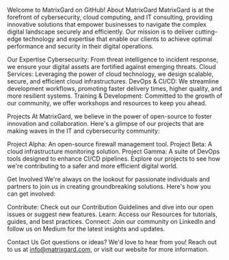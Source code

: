 Welcome to MatrixGard on GitHub!
About MatrixGard
MatrixGard is at the forefront of cybersecurity, cloud computing, and IT consulting, providing innovative solutions that empower businesses to navigate the complex digital landscape securely and efficiently. Our mission is to deliver cutting-edge technology and expertise that enable our clients to achieve optimal performance and security in their digital operations.

Our Expertise
Cybersecurity: From threat intelligence to incident response, we ensure your digital assets are fortified against emerging threats.
Cloud Services: Leveraging the power of cloud technology, we design scalable, secure, and efficient cloud infrastructures.
DevOps & CI/CD: We streamline development workflows, promoting faster delivery times, higher quality, and more resilient systems.
Training & Development: Committed to the growth of our community, we offer workshops and resources to keep you ahead.

Projects
At MatrixGard, we believe in the power of open-source to foster innovation and collaboration. Here's a glimpse of our projects that are making waves in the IT and cybersecurity community:

Project Alpha: An open-source firewall management tool.
Project Beta: A cloud infrastructure monitoring solution.
Project Gamma: A suite of DevOps tools designed to enhance CI/CD pipelines.
Explore our projects to see how we're contributing to a safer and more efficient digital world.

Get Involved
We're always on the lookout for passionate individuals and partners to join us in creating groundbreaking solutions. Here's how you can get involved:

Contribute: Check out our Contribution Guidelines and dive into our open issues or suggest new features.
Learn: Access our Resources for tutorials, guides, and best practices.
Connect: Join our community on LinkedIn and follow us on Medium for the latest insights and updates.

Contact Us
Got questions or ideas? We'd love to hear from you! Reach out to us at info@matrixgard.com, or visit our website for more information.

